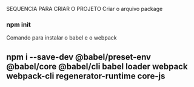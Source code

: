 SEQUENCIA PARA CRIAR O PROJETO
Criar o arquivo package

### npm init


Comando para instalar o babel e o webpack
## npm i --save-dev @babel/preset-env @babel/core @babel/cli babel loader webpack webpack-cli regenerator-runtime core-js

